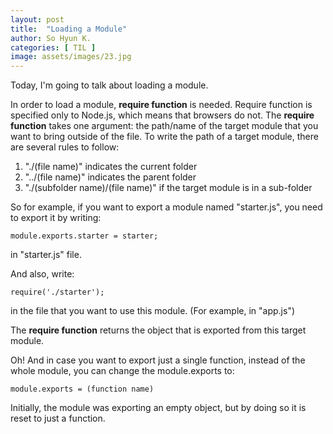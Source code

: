 ```yaml
---
layout: post
title:  "Loading a Module"
author: So Hyun K.
categories: [ TIL ]
image: assets/images/23.jpg
---
```


Today, I'm going to talk about loading a module.

In order to load a module, **require function** is needed. Require function is specified only to Node.js, which means that browsers do not.
The **require function** takes one argument: the path/name of the target module that you want to bring outside of the file.
To write the path of a target module, there are several rules to follow:
<ol>
    <li>"./(file name)" indicates the current folder</li>
    <li>"../(file name)" indicates the parent folder</li>
    <li>"./(subfolder name)/(file name)" if the target module is in a sub-folder</li>
</ol>

So for example, if you want to export a module named "starter.js", you need to export it by writing:
```
module.exports.starter = starter;
```
in "starter.js" file.

And also, write:
```
require('./starter');
```
in the file that you want to use this module. (For example, in "app.js")

The **require function** returns the object that is exported from this target module.


Oh! And in case you want to export just a single function, instead of the whole module, you can change the module.exports to:
```
module.exports = (function name)
```


Initially, the module was exporting an empty object, but by doing so it is reset to just a function.
